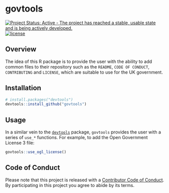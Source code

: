 
govtools
========

[![Project Status: Active - The project has reached a stable, usable state and is being actively developed.](http://www.repostatus.org/badges/latest/active.svg)](http://www.repostatus.org/#active) [![license](https://img.shields.io/github/license/mashape/apistatus.svg)]()

Overview
--------

The idea of this R package is to provide the user with the ability to add common files to their repository such as the `README`, `CODE OF CONDUCT`, `CONTRIBUTING` and `LICENSE`, which are suitable to use for the UK government.

Installation
------------

``` r
# install.packages("devtools")
devtools::install_github("govtools")
```

Usage
-----

In a similar vein to the [`devtools`](https://github.com/hadley/devtools) package, `govtools` provides the user with a series of `use_*` functions. For example, to add the Open Government License 3 file:

``` r
govtools::use_ogl_license()
```

Code of Conduct
---------------

Please note that this project is released with a [Contributor Code of Conduct](CODE_OF_CONDUCT.md). By participating in this project you agree to abide by its terms.
